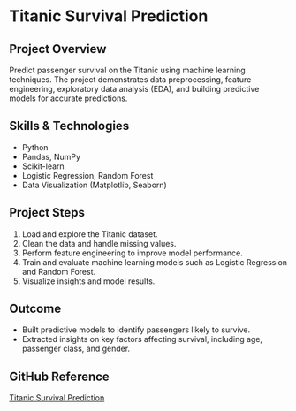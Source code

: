 # Titanic Survival Prediction

## Project Overview
Predict passenger survival on the Titanic using machine learning techniques. The project demonstrates data preprocessing, feature engineering, exploratory data analysis (EDA), and building predictive models for accurate predictions.

## Skills & Technologies
- Python
- Pandas, NumPy
- Scikit-learn
- Logistic Regression, Random Forest
- Data Visualization (Matplotlib, Seaborn)

## Project Steps
1. Load and explore the Titanic dataset.
2. Clean the data and handle missing values.
3. Perform feature engineering to improve model performance.
4. Train and evaluate machine learning models such as Logistic Regression and Random Forest.
5. Visualize insights and model results.

## Outcome
- Built predictive models to identify passengers likely to survive.
- Extracted insights on key factors affecting survival, including age, passenger class, and gender.

## GitHub Reference
[Titanic Survival Prediction](https://github.com/Esai-Keshav/titanic-survival-prediction)
